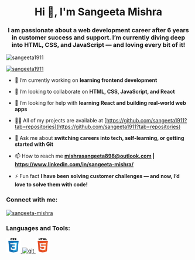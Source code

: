 <h1 align="center">Hi 👋, I'm Sangeeta Mishra</h1>
<h3 align="center">I am passionate about a web development career after 6 years in customer success and support. I’m currently diving deep into HTML, CSS, and JavaScript — and loving every bit of it!</h3>

<p align="left"> <img src="https://komarev.com/ghpvc/?username=sangeeta1911&label=Profile%20views&color=0e75b6&style=flat" alt="sangeeta1911" /> </p>

<p align="left"> <a href="https://github.com/ryo-ma/github-profile-trophy"><img src="https://github-profile-trophy.vercel.app/?username=sangeeta1911" alt="sangeeta1911" /></a> </p>

- 🔭 I’m currently working on **learning frontend development**

- 👯 I’m looking to collaborate on **HTML, CSS, JavaScript, and React**

- 🤝 I’m looking for help with **learning React and building real-world web apps**

- 👨‍💻 All of my projects are available at [https://github.com/sangeeta1911?tab=repositories](https://github.com/sangeeta1911?tab=repositories)

- 💬 Ask me about **switching careers into tech, self-learning, or getting started with Git**

- 📫 How to reach me **mishrasangeeta898@outlook.com | https://www.linkedin.com/in/sangeeta-mishra/**

- ⚡ Fun fact **I have been solving customer challenges — and now, I’d love to solve them with code!**

<h3 align="left">Connect with me:</h3>
<p align="left">
<a href="https://linkedin.com/in/sangeeta-mishra" target="blank"><img align="center" src="https://raw.githubusercontent.com/rahuldkjain/github-profile-readme-generator/master/src/images/icons/Social/linked-in-alt.svg" alt="sangeeta-mishra" height="30" width="40" /></a>
</p>

<h3 align="left">Languages and Tools:</h3>
<p align="left"> <a href="https://www.w3schools.com/css/" target="_blank" rel="noreferrer"> <img src="https://raw.githubusercontent.com/devicons/devicon/master/icons/css3/css3-original-wordmark.svg" alt="css3" width="40" height="40"/> </a> <a href="https://git-scm.com/" target="_blank" rel="noreferrer"> <img src="https://www.vectorlogo.zone/logos/git-scm/git-scm-icon.svg" alt="git" width="40" height="40"/> </a> <a href="https://www.w3.org/html/" target="_blank" rel="noreferrer"> <img src="https://raw.githubusercontent.com/devicons/devicon/master/icons/html5/html5-original-wordmark.svg" alt="html5" width="40" height="40"/> </a> </p>

